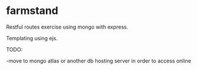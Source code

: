 # farmstand

Restful routes exercise using mongo with express.

Templating using ejs.

TODO:

-move to mongo atlas or another db hosting server in order to access online
